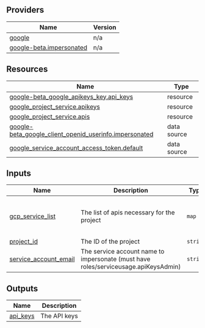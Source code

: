 <!-- BEGIN_TF_DOCS -->


## Providers

| Name | Version |
|------|---------|
| <a name="provider_google"></a> [google](#provider\_google) | n/a |
| <a name="provider_google-beta.impersonated"></a> [google-beta.impersonated](#provider\_google-beta.impersonated) | n/a |

## Resources

| Name | Type |
|------|------|
| [google-beta_google_apikeys_key.api_keys](https://registry.terraform.io/providers/hashicorp/google-beta/latest/docs/resources/google_apikeys_key) | resource |
| [google_project_service.apikeys](https://registry.terraform.io/providers/hashicorp/google/latest/docs/resources/project_service) | resource |
| [google_project_service.apis](https://registry.terraform.io/providers/hashicorp/google/latest/docs/resources/project_service) | resource |
| [google-beta_google_client_openid_userinfo.impersonated](https://registry.terraform.io/providers/hashicorp/google-beta/latest/docs/data-sources/google_client_openid_userinfo) | data source |
| [google_service_account_access_token.default](https://registry.terraform.io/providers/hashicorp/google/latest/docs/data-sources/service_account_access_token) | data source |

## Inputs

| Name | Description | Type | Default | Required |
|------|-------------|------|---------|:--------:|
| <a name="input_gcp_service_list"></a> [gcp\_service\_list](#input\_gcp\_service\_list) | The list of apis necessary for the project | `map` | <pre>{<br>  "geocoding": "geocoding-backend.googleapis.com",<br>  "places": "places-backend.googleapis.com"<br>}</pre> | no |
| <a name="input_project_id"></a> [project\_id](#input\_project\_id) | The ID of the project | `string` | n/a | yes |
| <a name="input_service_account_email"></a> [service\_account\_email](#input\_service\_account\_email) | The service account name to impersonate (must have roles/serviceusage.apiKeysAdmin) | `string` | n/a | yes |

## Outputs

| Name | Description |
|------|-------------|
| <a name="output_api_keys"></a> [api\_keys](#output\_api\_keys) | The API keys |
<!-- END_TF_DOCS -->